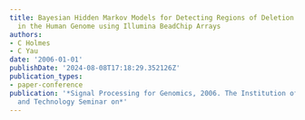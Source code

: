 ```yaml
---
title: Bayesian Hidden Markov Models for Detecting Regions of Deletion and Duplication
  in the Human Genome using Illumina BeadChip Arrays
authors:
- C Holmes
- C Yau
date: '2006-01-01'
publishDate: '2024-08-08T17:18:29.352126Z'
publication_types:
- paper-conference
publication: '*Signal Processing for Genomics, 2006. The Institution of Engineering
  and Technology Seminar on*'
---
```

